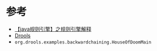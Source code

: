 

# 参考

- [【java规则引擎】之规则引擎解释](https://www.cnblogs.com/shangxiaofei/p/6262107.html)
- [Drools](https://www.drools.org/)
- `org.drools.examples.backwardchaining.HouseOfDoomMain`
